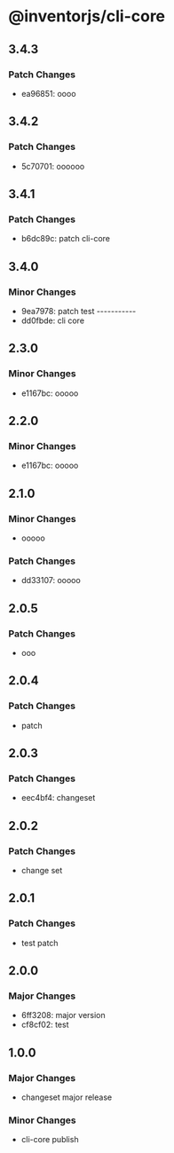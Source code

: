 # @inventorjs/cli-core

## 3.4.3

### Patch Changes

- ea96851: oooo

## 3.4.2

### Patch Changes

- 5c70701: oooooo

## 3.4.1

### Patch Changes

- b6dc89c: patch cli-core

## 3.4.0

### Minor Changes

- 9ea7978: patch test -----------
- dd0fbde: cli core

## 2.3.0

### Minor Changes

- e1167bc: ooooo

## 2.2.0

### Minor Changes

- e1167bc: ooooo

## 2.1.0

### Minor Changes

- ooooo

### Patch Changes

- dd33107: ooooo

## 2.0.5

### Patch Changes

- ooo

## 2.0.4

### Patch Changes

- patch

## 2.0.3

### Patch Changes

- eec4bf4: changeset

## 2.0.2

### Patch Changes

- change set

## 2.0.1

### Patch Changes

- test patch

## 2.0.0

### Major Changes

- 6ff3208: major version
- cf8cf02: test

## 1.0.0

### Major Changes

- changeset major release

### Minor Changes

- cli-core publish
